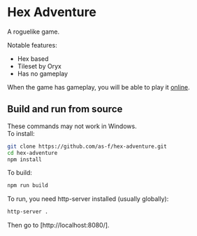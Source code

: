 # Hex Adventure

A roguelike game.

Notable features:

* Hex based
* Tileset by Oryx
* Has no gameplay

When the game has gameplay, you will be able to play it [online](http://as-f.github.io/hex-adventure/).

## Build and run from source

These commands may not work in Windows.  
To install:

```bash
git clone https://github.com/as-f/hex-adventure.git
cd hex-adventure
npm install
```

To build:

```bash
npm run build
```

To run, you need http-server installed (usually globally):

```bash
http-server .
```

Then go to [http://localhost:8080/].
